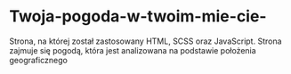 # Twoja-pogoda-w-twoim-mie-cie-
Strona, na której został zastosowany HTML, SCSS oraz JavaScript. Strona zajmuje się pogodą, która jest analizowana na podstawie położenia geograficznego
